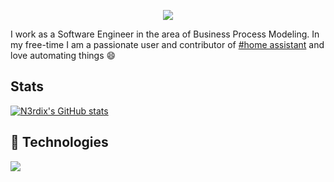 <!-- https://github.com/DenverCoder1/readme-typing-svg -->
<p align="center">
  <a href="#"><img src="https://readme-typing-svg.herokuapp.com?color=%230084B3&center=true&lines=SOFTWARE+ENGINEER;SMART+HOME+ENTHUSIAST;MOTORSPORTS+ADDICT" /></a>
</p>

I work as a Software Engineer in the area of Business Process Modeling. In my free-time I am a passionate user and contributor of [#home assistant](https://www.home-assistant.io/) and love automating things 😄

## Stats

[![N3rdix's GitHub stats](https://github-readme-stats.vercel.app/api?username=n3rdix&hide=stars&hide_rank=true)](https://github.com/anuraghazra/github-readme-stats)

## 🔧 Technologies
<p align="left">
  <a href="https://skillicons.dev">
    <img src="https://skillicons.dev/icons?i=docker,linux,github,cloudflare,nginx,python,js,php,mysql,md,vscode,eclipse&theme=light" />
  </a>
</p>  
